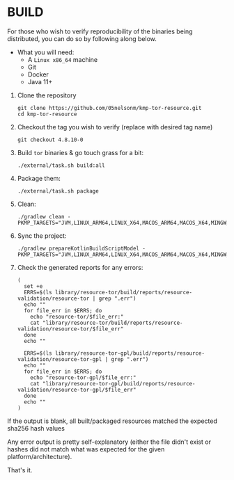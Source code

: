 # BUILD

For those who wish to verify reproducibility of the binaries being distributed, 
you can do so by following along below.

- What you will need:
    - A `Linux x86_64` machine
    - Git
    - Docker
    - Java 11+


1) Clone the repository
   ```shell
   git clone https://github.com/05nelsonm/kmp-tor-resource.git
   cd kmp-tor-resource
   ```

2) Checkout the tag you wish to verify (replace with desired tag name)
   ```shell
   git checkout 4.8.10-0
   ```

3) Build `tor` binaries & go touch grass for a bit:
   ```shell
   ./external/task.sh build:all
   ```

4) Package them:
   ```shell
   ./external/task.sh package
   ```

5) Clean:
   ```shell
   ./gradlew clean -PKMP_TARGETS="JVM,LINUX_ARM64,LINUX_X64,MACOS_ARM64,MACOS_X64,MINGW_X64,IOS_ARM64,IOS_SIMULATOR_ARM64,IOS_X64,TVOS_ARM64,TVOS_SIMULATOR_ARM64,TVOS_X64,WATCHOS_ARM32,WATCHOS_ARM64,WATCHOS_DEVICE_ARM64,WATCHOS_SIMULATOR_ARM64,WATCHOS_X64"
   ```

6) Sync the project:
   ```shell
   ./gradlew prepareKotlinBuildScriptModel -PKMP_TARGETS="JVM,LINUX_ARM64,LINUX_X64,MACOS_ARM64,MACOS_X64,MINGW_X64,IOS_ARM64,IOS_SIMULATOR_ARM64,IOS_X64,TVOS_ARM64,TVOS_SIMULATOR_ARM64,TVOS_X64,WATCHOS_ARM32,WATCHOS_ARM64,WATCHOS_DEVICE_ARM64,WATCHOS_SIMULATOR_ARM64,WATCHOS_X64"
   ```

7) Check the generated reports for any errors:
   ```shell
   (
     set +e
     ERRS=$(ls library/resource-tor/build/reports/resource-validation/resource-tor | grep ".err")
     echo ""
     for file_err in $ERRS; do
       echo "resource-tor/$file_err:"
       cat "library/resource-tor/build/reports/resource-validation/resource-tor/$file_err"
     done
     echo ""

     ERRS=$(ls library/resource-tor-gpl/build/reports/resource-validation/resource-tor-gpl | grep ".err")
     echo ""
     for file_err in $ERRS; do
       echo "resource-tor-gpl/$file_err:"
       cat "library/resource-tor-gpl/build/reports/resource-validation/resource-tor-gpl/$file_err"
     done
     echo ""
   )
   ```

If the output is blank, all built/packaged resources matched the expected sha256 hash values

Any error output is pretty self-explanatory (either the file didn't exist or hashes did not 
match what was expected for the given platform/architecture).

That's it.
